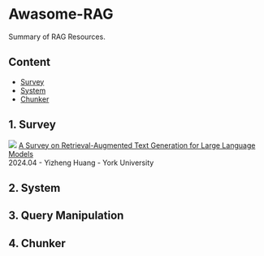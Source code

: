 # Awasome-RAG
Summary of RAG Resources.

## Content

- [Survey](#1.-survey)
- [System](#2.system)
- [Chunker](#4.chunker)
## 1. Survey
![](https://img.shields.io/badge/orange) [A Survey on Retrieval-Augmented Text Generation for Large Language Models](https://arxiv.org/abs/2404.10981)  
2024.04 - Yizheng Huang - York University

## 2. System

## 3. Query Manipulation

## 4. Chunker
